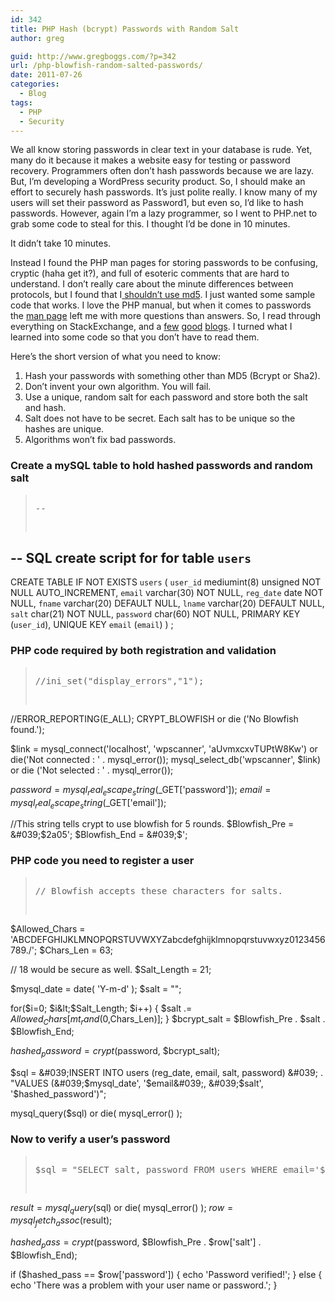 ```yaml
---
id: 342
title: PHP Hash (bcrypt) Passwords with Random Salt
author: greg

guid: http://www.gregboggs.com/?p=342
url: /php-blowfish-random-salted-passwords/
date: 2011-07-26
categories:
  - Blog
tags:
  - PHP
  - Security
---
```

We all know storing passwords in clear text in your database is rude. Yet, many do it because it makes a website easy for testing or password recovery. Programmers often don&#8217;t hash passwords because we are lazy. But, I&#8217;m developing a WordPress security product. So, I should make an effort to securely hash passwords. It&#8217;s just polite really. I know many of my users will set their password as Password1, but even so, I&#8217;d like to hash passwords. However, again I&#8217;m a lazy programmer, so I went to PHP.net to grab some code to steal for this. I thought I&#8217;d be done in 10 minutes.

It didn&#8217;t take 10 minutes.

Instead I found the PHP man pages for storing passwords to be confusing, cryptic (haha get it?), and full of esoteric comments that are hard to understand. I don&#8217;t really care about the minute differences between protocols, but I found that I[ shouldn&#8217;t use md5][1]. I just wanted some sample code that works. I love the PHP manual, but when it comes to passwords the [man page][2] left me with more questions than answers. So, I read through everything on StackExchange, and a [few][3] [good][4] [blogs][5]. I turned what I learned into some code so that you don&#8217;t have to read them.

Here&#8217;s the short version of what you need to know:

  1. Hash your passwords with something other than MD5 (Bcrypt or Sha2).
  2. Don&#8217;t invent your own algorithm. You will fail.
  3. Use a unique, random salt for each password and store both the salt and hash.
  4. Salt does not have to be secret. Each salt has to be unique so the hashes are unique.
  5. Algorithms won&#8217;t fix bad passwords.

### Create a mySQL table to hold hashed passwords and random salt

> <pre><pre>--
-- SQL create script for for table `users`
--

CREATE TABLE IF NOT EXISTS `users` (
`user_id` mediumint(8) unsigned NOT NULL AUTO_INCREMENT,
`email` varchar(30) NOT NULL,
`reg_date` date NOT NULL,
`fname` varchar(20) DEFAULT NULL,
`lname` varchar(20) DEFAULT NULL,
`salt` char(21) NOT NULL,
`password` char(60) NOT NULL,
PRIMARY KEY (`user_id`),
UNIQUE KEY `email` (`email`)
) ;</pre></pre>

### PHP code required by both registration and validation

> <pre><pre>//ini_set("display_errors","1");
//ERROR_REPORTING(E_ALL);
CRYPT_BLOWFISH or die (&#039;No Blowfish found.&#039;);

$link = mysql_connect(&#039;localhost&#039;, &#039;wpscanner&#039;, &#039;aUvmxcxvTUPtW8Kw&#039;)
    or die(&#039;Not connected : &#039; . mysql_error());
mysql_select_db(&#039;wpscanner&#039;, $link)
    or die (&#039;Not selected : &#039; . mysql_error());

$password = mysql_real_escape_string($_GET[&#039;password&#039;]);
$email = mysql_real_escape_string($_GET[&#039;email&#039;]);

//This string tells crypt to use blowfish for 5 rounds.
$Blowfish_Pre = &#039;$2a$05$&#039;;
$Blowfish_End = &#039;$&#039;;</pre></pre>

### PHP code you need to register a user

> <pre><pre>// Blowfish accepts these characters for salts.
$Allowed_Chars =
&#039;ABCDEFGHIJKLMNOPQRSTUVWXYZabcdefghijklmnopqrstuvwxyz0123456789./&#039;;
$Chars_Len = 63;

// 18 would be secure as well.
$Salt_Length = 21;

$mysql_date = date( &#039;Y-m-d&#039; );
$salt = "";

for($i=0; $i&lt;$Salt_Length; $i++)
{
    $salt .= $Allowed_Chars[mt_rand(0,$Chars_Len)];
}
$bcrypt_salt = $Blowfish_Pre . $salt . $Blowfish_End;

$hashed_password = crypt($password, $bcrypt_salt);

$sql = &#039;INSERT INTO users (reg_date, email, salt, password) &#039; .
  "VALUES (&#039;$mysql_date&#039;, &#039;$email&#039;, &#039;$salt&#039;, &#039;$hashed_password&#039;)";
      
mysql_query($sql) or die( mysql_error() );

</pre></pre>

### Now to verify a user&#8217;s password

> <pre><pre>$sql = "SELECT salt, password FROM users WHERE email=&#039;$email&#039;";
$result = mysql_query($sql) or die( mysql_error() );
$row = mysql_fetch_assoc($result);

$hashed_pass = crypt($password, $Blowfish_Pre . $row[&#039;salt&#039;] . $Blowfish_End);

if ($hashed_pass == $row[&#039;password&#039;]) {
  echo &#039;Password verified!&#039;;
} else {
  echo &#039;There was a problem with your user name or password.&#039;;
}
</pre></pre>

 [1]: http://dev.mysql.com/doc/refman/5.5/en/encryption-functions.html
 [2]: http://php.net/manual/en/function.crypt.php
 [3]: http://www.richardlord.net/blog/php-password-security
 [4]: http://www.openwall.com/articles/PHP-Users-Passwords
 [5]: http://www.schneier.com/